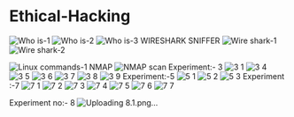 # Ethical-Hacking
![Who is-1](https://user-images.githubusercontent.com/112752216/218005100-d8943655-7684-43e8-a073-72c618586956.jpg)
![Who is-2](https://user-images.githubusercontent.com/112752216/218005392-75d21c67-4812-4e44-a395-3e8f062e41eb.jpg)
![Who is-3](https://user-images.githubusercontent.com/112752216/218005412-cc96b0b3-fc4c-4804-9854-bf4b203d494f.jpg)
WIRESHARK SNIFFER
![Wire shark-1](https://user-images.githubusercontent.com/112752216/218005346-be167969-5cb2-4dc7-b7d4-e8584e623ff6.jpg)
![Wire shark-2](https://user-images.githubusercontent.com/112752216/218005301-87db2e4e-516f-4a48-a5c1-cd661f80b222.jpg)

![Linux commands-1](https://user-images.githubusercontent.com/112752216/218005456-d3125e6a-6a22-4a7d-9ee8-a1931369a731.jpg)
NMAP
![NMAP scan](https://user-images.githubusercontent.com/112752216/218005243-91b15c6d-d8e7-460e-82f6-11f080a83243.jpg)
Experiment:- 3
![3 1](https://user-images.githubusercontent.com/112743413/218006035-f4454578-f54f-4fc6-81aa-5bc16c5e6f76.png)
![3 4](https://user-images.githubusercontent.com/112743413/218006564-9f7d2dd0-07bc-4900-98cd-fafceceadf5c.png)
![3 5](https://user-images.githubusercontent.com/112743413/218006561-7a288289-ab25-444b-99f3-a02e832f6331.png)
![3 6](https://user-images.githubusercontent.com/112743413/218006556-bc929af7-a3ef-48de-8703-cc2f04a54c78.png)
![3 7](https://user-images.githubusercontent.com/112743413/218006550-e2521c9a-9224-4c70-aa9b-d91ae9818c3d.png)
![3 8](https://user-images.githubusercontent.com/112743413/218006547-85a3ab24-bb9f-4c4d-a19a-3f61bbbc97db.png)
![3 9](https://user-images.githubusercontent.com/112743413/218006538-54677cca-983e-41c4-90d4-38b8e2d32289.png)
Experiment:-5
![5 1](https://user-images.githubusercontent.com/112743413/218007015-bf7e8edf-59b1-4274-b870-1052bc517bb0.png)
![5 2](https://user-images.githubusercontent.com/112743413/218007003-fb0bdbd0-7ee7-4fba-a650-970a2bee76ff.png)
![5 3](https://user-images.githubusercontent.com/112743413/218006985-34f7c7aa-29aa-4249-a7c1-cffddc585de9.png)
Experiment :-7
![7 1](https://user-images.githubusercontent.com/112743413/218007113-1d0a4ca5-6c50-46e0-a611-074bf9c430de.png)
![7 2](https://user-images.githubusercontent.com/112743413/218007127-8a1aa899-f8cd-4421-8cf8-12cdbfcffbf3.png)
![7 3](https://user-images.githubusercontent.com/112743413/218007138-17f77fe1-0dff-48bb-a75e-1bd5eb50153c.png)
![7 4](https://user-images.githubusercontent.com/112743413/218007145-91d3a336-26a8-48d9-a785-7a59e13e83d4.png)
![7 5](https://user-images.githubusercontent.com/112743413/218007159-5ff7df09-4d7c-4daf-ad6f-48f7914e8a3f.png)
![7 6](https://user-images.githubusercontent.com/112743413/218007170-2b615d04-fd69-43ba-bb50-cc7622945dfe.png)
![7 7](https://user-images.githubusercontent.com/112743413/218007182-2a4854a5-d297-490e-ab75-d3bc2574aacb.png)

Experiment no:- 8
![Uploading 8.1.png…]()





